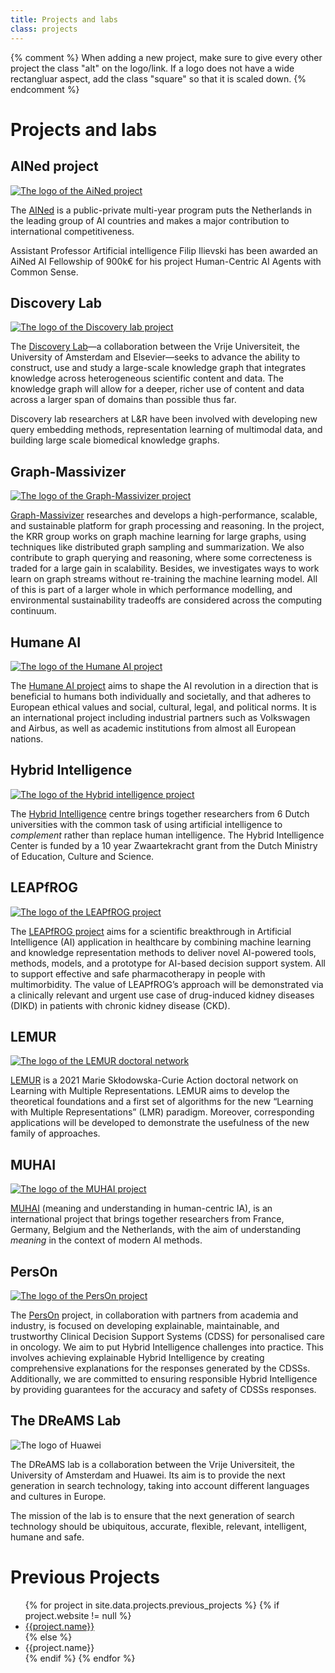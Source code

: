 ```yaml
---
title: Projects and labs
class: projects
---
```


{% comment %}
When adding a new project, make sure to give every other project the class "alt" on the logo/link. If a logo does not have a wide rectangluar aspect, add the class "square" so that it is scaled down.
{% endcomment %}

# Projects and labs

## AINed project

<a class="logo alt" href="[https://vu.nl/en/news/2024/nwo-ained-fellowship-grant-awarded-to-filip-ilievski]"><img src="/images/projects/AiNed.svg" title="The logo of the AiNed project"></a>

The [AINed](https://vu.nl/en/news/2024/nwo-ained-fellowship-grant-awarded-to-filip-ilievski/) is a public-private multi-year program puts the Netherlands in the leading group of AI countries and makes a major contribution to international competitiveness. 

Assistant Professor Artificial intelligence Filip Ilievski has been awarded an AiNed AI Fellowship of 900k€ for his project Human-Centric AI Agents with Common Sense.

## Discovery Lab

<a class="logo" href="https://www.discoverylab.ai/"><img src="/images/projects/discobery_lab.png" title="The logo of the Discovery lab project"></a>

The [Discovery Lab](https://www.discoverylab.ai/)&mdash;a collaboration between the Vrije Universiteit, the University of Amsterdam and Elsevier&mdash;seeks to advance the ability to construct, use and study a large-scale knowledge graph that integrates knowledge across heterogeneous scientific content and data. The knowledge graph will allow for a deeper, richer use of content and data across a larger span of domains than possible thus far.

Discovery lab researchers at L&R have been involved with developing new query embedding methods, representation learning of multimodal data, and building large scale biomedical knowledge graphs.

## Graph-Massivizer

<a class="logo alt" href="https://www.discoverylab.ai/"><img src="/images/projects/Graph-Massivizer.png" title="The logo of the Graph-Massivizer project"></a>

[Graph-Massivizer](https://graph-massivizer.eu/) researches and develops a high-performance, scalable, and sustainable platform for graph processing and reasoning. 
In the project, the KRR group works on graph machine learning for large graphs, using techniques like distributed graph sampling and summarization.
We also contribute to graph querying and reasoning, where some correcteness is traded for a large gain in scalability.
Besides, we investigates ways to work learn on graph streams without re-training the machine learning model.
All of this is part of a larger whole in which performance modelling, and environmental sustainability tradeoffs are considered across the computing continuum.

## Humane AI

<a class="logo" href="https://www.humane-ai.eu/"><img src="/images/projects/humane_ai.svg" title="The logo of the Humane AI project"></a>

The [Humane AI project](https://www.humane-ai.eu/) aims to shape the AI revolution in a direction that is beneficial to humans both individually and societally, and that adheres to European ethical values and social, cultural, legal, and political norms. It is an international project including industrial partners such as Volkswagen and Airbus, as well as academic institutions from almost all European nations.

## Hybrid Intelligence

<a class="logo alt" href="https://www.hybrid-intelligence-centre.nl/"><img src="/images/projects/hybrid_intelligence.jpg" title="The logo of the Hybrid intelligence project"></a>

The [Hybrid Intelligence](https://www.hybrid-intelligence-centre.nl/) centre brings together researchers from 6 Dutch universities with the common task of using artificial intelligence to _complement_ rather than replace human intelligence. The Hybrid Intelligence Center is funded by a 10 year Zwaartekracht grant from the Dutch Ministry of Education, Culture and Science.

## LEAPfROG

<a class="logo" href="https://www.pharmacoinformaticslab.nl/leapfrog/"><img src="/images/projects/leapfrog.png" title="The logo of the LEAPfROG project"></a>

The [LEAPfROG project](https://www.pharmacoinformaticslab.nl/leapfrog/)  aims for a scientific breakthrough in Artificial Intelligence (AI) application in healthcare by combining machine learning and knowledge representation methods to deliver novel AI-powered tools, methods, models, and a prototype for AI-based decision support system. All to support effective and safe pharmacotherapy in people with multimorbidity. The value of LEAPfROG’s approach will be demonstrated via a clinically relevant and urgent use case of drug-induced kidney diseases (DIKD) in patients with chronic kidney disease (CKD).

## LEMUR

<a class="logo alt" href="https://lemur-dn.github.io/"><img src="/images/projects/lemur.png" title="The logo of the LEMUR doctoral network"/></a>

[LEMUR](https://lemur-dn.github.io/) is a 2021 Marie Skłodowska-Curie Action doctoral network on Learning with Multiple Representations. LEMUR aims to develop the theoretical foundations and a first set of algorithms for the new “Learning with Multiple Representations” (LMR) paradigm. Moreover, corresponding applications will be developed to demonstrate the usefulness of the new family of approaches.

## MUHAI

<a class="logo" href="https://muhai.univiu.org/"><img src="/images/projects/muhai.png" title="The logo of the MUHAI project"></a>

[MUHAI](https://muhai.univiu.org/) (meaning and understanding in human-centric IA), is an international project that brings together researchers from France, Germany, Belgium and the Netherlands, with the aim of understanding _meaning_ in the context of modern AI methods.

## PersOn
<a class="logo alt" href="http://www.personalisedcareinoncology.nl/"><img src="/images/projects/PersOn_logo.png" title="The logo of the PersOn project"></a>

The [PersOn](https://www.personalisedcareinoncology.nl/) project, in collaboration with partners from academia and industry, is focused on developing explainable, maintainable, and trustworthy Clinical Decision Support Systems (CDSS) for personalised care in oncology.  We aim to put Hybrid Intelligence challenges into practice. This involves achieving explainable Hybrid Intelligence by creating comprehensive explanations for the responses generated by the CDSSs. Additionally, we are committed to ensuring responsible Hybrid Intelligence by providing guarantees for the accuracy and safety of CDSSs responses.


## The DReAMS Lab

<span class="logo square"><img src="/images/projects/Huawei_Standard_logo.svg" title="The logo of Huawei"></span>

The DReAMS lab is a collaboration between the Vrije Universiteit, the University of Amsterdam and Huawei. Its aim is to provide the next generation in search technology, taking into account different languages and cultures in Europe. 

The mission of the lab is to ensure that the next generation of search technology should be ubiquitous, accurate, flexible, relevant, intelligent, humane and safe.

# Previous Projects

<ul>
{% for project in site.data.projects.previous_projects %}
  {% if project.website != null %}
    <li><a href="{{project.website}}">{{project.name}}</a></li>
  {% else %}
    <li>{{project.name}}</li>
  {% endif %}
{% endfor %}
</ul>
